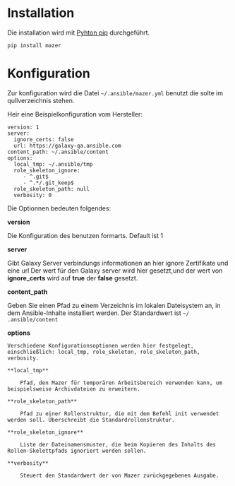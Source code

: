 # Installation
Die installation wird mit [Pyhton pip](../pip) durchgeführt.

`pip install mazer`

# Konfiguration
Zur konfiguration wird die Datei `~/.ansible/mazer.yml` benutzt die solte im qullverzeichnis stehen. 

Heir eine Beispielkonfiguration vom Hersteller: 
```
version: 1
server:
  ignore_certs: false
  url: https://galaxy-qa.ansible.com
content_path: ~/.ansible/content
options:
  local_tmp: ~/.ansible/tmp
  role_skeleton_ignore:
     - ^.git$
     - ^.*/.git_keep$
  role_skeleton_path: null
  verbosity: 0
```
Die Optionnen bedeuten folgendes: 


**version**

Die Konfiguration des benutzen formarts. Default ist 1

**server**

Gibt Galaxy Server verbindungs informationen an hier ignore Zertifikate und eine url
Der wert für den  Galaxy server wird hier gesetzt,und der wert von **ignore_certs** wird auf **true** der **false** gesetzt.

**content_path**

Geben Sie einen Pfad zu einem Verzeichnis im lokalen Dateisystem an, in dem Ansible-Inhalte installiert werden. Der Standardwert ist `~/ .ansible/content`

**options**

    Verschiedene Konfigurationsoptionen werden hier festgelegt, einschließlich: local_tmp, role_skeleton, role_skeleton_path, verbosity.

    **local_tmp**

        Pfad, den Mazer für temporären Arbeitsbereich verwenden kann, um beispielsweise Archivdateien zu erweitern.

    **role_skeleton_path**

        Pfad zu einer Rollenstruktur, die mit dem Befehl init verwendet werden soll. Überschreibt die Standardrollenstruktur.

    **role_skeleton_ignore**

        Liste der Dateinamensmuster, die beim Kopieren des Inhalts des Rollen-Skelettpfads ignoriert werden sollen.

    **verbosity**

        Steuert den Standardwert der von Mazer zurückgegebenen Ausgabe.


